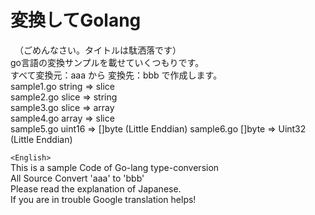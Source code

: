 # 変換してGolang  
　（ごめんなさい。タイトルは駄洒落です）  
  go言語の変換サンプルを載せていくつもりです。  
  すべて変換元：aaa から 変換先：bbb で作成します。  
    sample1.go  string => slice  
    sample2.go  slice => string  
    sample3.go  slice => array  
    sample4.go  array => slice  
    sample5.go  uint16 => []byte (Little Enddian)
    sample6.go  []byte => Uint32 (Little Enddian)

  `<English>`   
  This is a sample Code of Go-lang type-conversion  
  All Source Convert 'aaa' to 'bbb'  
  Please read the explanation of Japanese.  
  If you are in trouble Google translation helps!  
